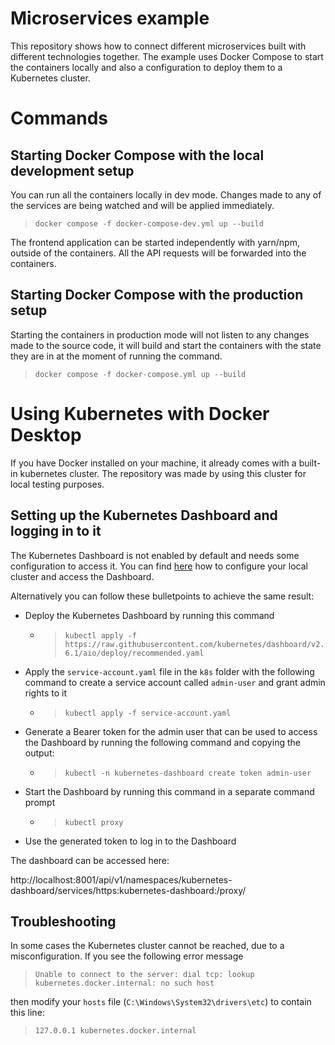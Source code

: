 # Microservices example

This repository shows how to connect different microservices built with different technologies together. The example uses Docker Compose to start the containers locally and also a configuration to deploy them to a Kubernetes cluster.

# Commands

## Starting Docker Compose with the local development setup
You can run all the containers locally in dev mode. Changes made to any of the services are being watched and will be applied immediately.

>`docker compose -f docker-compose-dev.yml up --build`

The frontend application can be started independently with yarn/npm, outside of the containers. All the API requests will be forwarded into the containers.

## Starting Docker Compose with the production setup
Starting the containers in production mode will not listen to any changes made to the source code, it will build and start the containers with the state they are in at the moment of running the command.

>`docker compose -f docker-compose.yml up --build`


# Using Kubernetes with Docker Desktop
If you have Docker installed on your machine, it already comes with a built-in kubernetes cluster. The repository was made by using this cluster for local testing purposes.

## Setting up the Kubernetes Dashboard and logging in to it
The Kubernetes Dashboard is not enabled by default and needs some configuration to access it. You can find [here][dashboard-config] how to configure your local cluster and access the Dashboard.

Alternatively you can follow these bulletpoints to achieve the same result:
- Deploy the Kubernetes Dashboard by running this command
  - >`kubectl apply -f https://raw.githubusercontent.com/kubernetes/dashboard/v2.6.1/aio/deploy/recommended.yaml`
- Apply the `service-account.yaml` file in the `k8s` folder with the following command to create a service account called `admin-user` and grant admin rights to it
  - >`kubectl apply -f service-account.yaml`
- Generate a Bearer token for the admin user that can be used to access the Dashboard by running the following command and copying the output:
  - >`kubectl -n kubernetes-dashboard create token admin-user`
- Start the Dashboard by running this command in a separate command prompt
  - >`kubectl proxy`
- Use the generated token to log in to the Dashboard

The dashboard can be accessed here:

http://localhost:8001/api/v1/namespaces/kubernetes-dashboard/services/https:kubernetes-dashboard:/proxy/

## Troubleshooting
In some cases the Kubernetes cluster cannot be reached, due to a misconfiguration. If you see the following error message

>`Unable to connect to the server: dial tcp: lookup kubernetes.docker.internal: no such host`

then modify your `hosts` file (`C:\Windows\System32\drivers\etc`) to contain this line:

>`127.0.0.1 kubernetes.docker.internal`


[dashboard-config]: https://kubernetes.io/docs/tasks/access-application-cluster/web-ui-dashboard/#accessing-the-dashboard-ui
